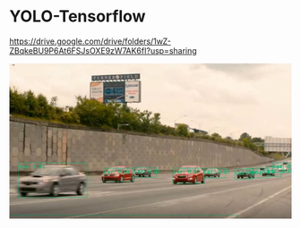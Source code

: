 # YOLO-Tensorflow





https://drive.google.com/drive/folders/1wZ-ZBqkeBU9P6At6FSJsOXE9zW7AK6fI?usp=sharing

![Alt text](./Readme_Image/figure_01.JPG)

